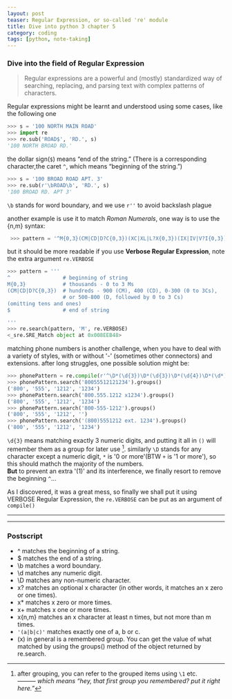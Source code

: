 ```yaml
---
layout: post
teaser: Regular Expression, or so-called 're' module
title: Dive into python 3 chapter 5
category: coding
tags: [python, note-taking]
---
```

### Dive into the field of Regular Expression
>Regular expressions are a powerful and (mostly) standardized way of searching, replacing, and parsing text
with complex patterns of characters.

Regular expressions might be learnt and understood using some cases, like the following one
~~~python
>>> s = '100 NORTH MAIN ROAD'
>>> import re
>>> re.sub('ROAD$', 'RD.', s)
'100 NORTH BROAD RD.'
~~~
the dollar sign(`$`) means “end of the string.” (There is a corresponding character,the caret `^`, which means “beginning of the string.”)

~~~python
>>> s = '100 BROAD ROAD APT. 3'
>>> re.sub(r'\bROAD\b', 'RD.', s)
'100 BROAD RD. APT 3'
~~~
`\b` stands for word boundary, and we use `r''` to avoid backslash plague

another example is use it to match _Roman Numerals_, one way is to use the {n,m} syntax:
~~~python
 >>> pattern = '^M{0,3}(CM|CD|D?C{0,3})(XC|XL|L?X{0,3})(IX|IV|V?I{0,3})$'
~~~
but it should be more readable if you use **Verbose Regular Expression**, note the extra argument `re.VERBOSE`
~~~python
>>> pattern = '''
^                 # beginning of string
M{0,3}            # thousands - 0 to 3 Ms
(CM|CD|D?C{0,3})  # hundreds - 900 (CM), 400 (CD), 0-300 (0 to 3Cs),
                  # or 500-800 (D, followed by 0 to 3 Cs)
(omitting tens and ones)
$                 # end of string

'''
>>> re.search(pattern, 'M', re.VERBOSE)
<_sre.SRE_Match object at 0x008EEB48>
~~~
matching phone numbers is another challenge, when you have to deal with a variety of styles, with or without '-' (sometimes other connectors) and extensions.
after long struggles, one possible solution might be:
~~~python
>>> phonePattern = re.compile(r'^\D*(\d{3})\D*(\d{3})\D*(\d{4})\D*(\d*)$')
>>> phonePattern.search('80055512121234').groups()
('800', '555', '1212', '1234')
>>> phonePattern.search('800.555.1212 x1234').groups()
('800', '555', '1212', '1234')
>>> phonePattern.search('800-555-1212').groups()
('800', '555', '1212', '')
>>> phonePattern.search('(800)5551212 ext. 1234').groups()
('800', '555', '1212', '1234')
~~~
`\d{3}` means matching exactly 3 numeric digits, and putting it all in `()` will remember them as a group for later use [^1]. similarly `\D` stands for any character except a numeric digit, `*` is '0 or more'(BTW `+` is '1 or more'), so this should mathch the majority of the numbers.       
**But** to prevent an extra '(1)' and its interference, we finally resort to remove the beginning `^`...

As I discovered, it was a great mess, so finally we shall put it using VERBOSE Regular Expression, the `re.VERBOSE` can be put as an argument of `compile()`

--------
--------

### Postscript
+ ^ matches the beginning of a string.
+ $ matches the end of a string.
+ \b matches a word boundary.
+ \d matches any numeric digit.
+ \D matches any non-numeric character.
+ x? matches an optional x character (in other words, it matches an x zero or one times).
+ x* matches x zero or more times.
+ x+ matches x one or more times.
+ x{n,m} matches an x character at least n times, but not more than m times.
+ `'(a|b|c)'` matches exactly one of a, b or c.
+ (x) in general is a remembered group. You can get the value of what matched by using the groups() method
of the object returned by re.search.

[^1]:     
    after grouping, you can refer to the grouped items using `\1` etc.    
  ———  *which means “hey, that first group you remembered? put it right here.”*
